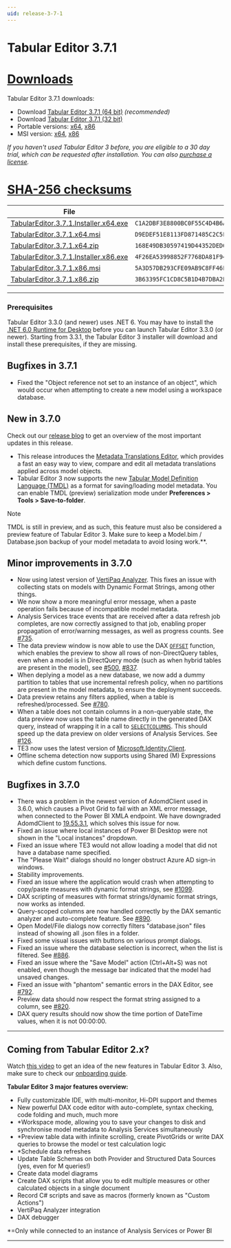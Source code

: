 ```yaml
---
uid: release-3-7-1
---
```


# Tabular Editor 3.7.1

# [**Downloads**](#tab/downloads)

Tabular Editor 3.7.1 downloads:

- Download [Tabular Editor 3.7.1 (64 bit)](https://cdn.tabulareditor.com/files/TabularEditor.3.7.1.Installer.x64.exe) _(recommended)_
- Download [Tabular Editor 3.7.1 (32 bit)](https://cdn.tabulareditor.com/files/TabularEditor.3.7.1.Installer.x86.exe)
- Portable versions: [x64](https://cdn.tabulareditor.com/files/TabularEditor.3.7.1.x64.zip), [x86](https://cdn.tabulareditor.com/files/TabularEditor.3.7.1.x86.zip)
- MSI version: [x64](https://cdn.tabulareditor.com/files/TabularEditor.3.7.1.x64.msi), [x86](https://cdn.tabulareditor.com/files/TabularEditor.3.7.1.x86.msi)

_If you haven't used Tabular Editor 3 before, you are eligible to a 30 day trial, which can be requested after installation. You can also [purchase a license](https://tabulareditor.com/licensing)._

# [**SHA-256 checksums**](#tab/checksums)

| File                                                                                                                                                                                                               | SHA-256                                                            |
| ------------------------------------------------------------------------------------------------------------------------------------------------------------------------------------------------------------------ | ------------------------------------------------------------------ |
| [TabularEditor.3.7.1.Installer.x64.exe](https://cdn.tabulareditor.com/files/TabularEditor.3.7.1.Installer.x64.exe) | `C1A2DBF3E8800BC0F55C4D4B6A2FF4989952015C182C079EE2A4579A6426BDF3` |
| [TabularEditor.3.7.1.x64.msi](https://cdn.tabulareditor.com/files/TabularEditor.3.7.1.x64.msi)                                     | `D9EDEF51E8113FD871485C2C5F647016B99FEAC582A1528CA8E8AD5EFD08CE40` |
| [TabularEditor.3.7.1.x64.zip](https://cdn.tabulareditor.com/files/TabularEditor.3.7.1.x64.zip)                                     | `168E49DB30597419D44352DED0E020EF711C306D906985929F14DCEB15654DB1` |
| [TabularEditor.3.7.1.Installer.x86.exe](https://cdn.tabulareditor.com/files/TabularEditor.3.7.1.Installer.x86.exe) | `4F26EA53998852F7768DA81F94D05C4540101F3639AA4045F66CE6AE2ADD7EA2` |
| [TabularEditor.3.7.1.x86.msi](https://cdn.tabulareditor.com/files/TabularEditor.3.7.1.x86.msi)                                     | `5A3D57DB293CFE09AB9C8FF46FCECA34BBDC0A773B7990F6BEDDE00C1C6945EE` |
| [TabularEditor.3.7.1.x86.zip](https://cdn.tabulareditor.com/files/TabularEditor.3.7.1.x86.zip)                                     | `3B63395FC1CD8C5B1D4B7DBA2E0FAAD86D7ECD93D1ADE7B524CD4FE16F235456` |

***

### Prerequisites

Tabular Editor 3.3.0 (and newer) uses .NET 6. You may have to install the [.NET 6.0 Runtime for Desktop](https://dotnet.microsoft.com/en-us/download/dotnet/6.0/runtime) before you can launch Tabular Editor 3.3.0 (or newer). Starting from 3.3.1, the Tabular Editor 3 installer will download and install these prerequisites, if they are missing.

## Bugfixes in 3.7.1

- Fixed the "Object reference not set to an instance of an object", which would occur when attempting to create a new model using a workspace database.

## New in 3.7.0

Check out our [release blog](https://blog.tabulareditor.com/?p=2146) to get an overview of the most important updates in this release.

- This release introduces the [Metadata Translations Editor](xref:metadata-translation-editor), which provides a fast an easy way to view, compare and edit all metadata translations applied across model objects.
- Tabular Editor 3 now supports the new [Tabular Model Definition Language (TMDL)](https://powerbi.microsoft.com/en-us/blog/announcing-public-preview-of-the-tabular-model-definition-language-tmdl/) as a format for saving/loading model metadata. You can enable TMDL (preview) serialization mode under **Preferences > Tools > Save-to-folder**.

> [!NOTE]
> TMDL is still in preview, and as such, this feature must also be considered a preview feature of Tabular Editor 3. Make sure to keep a Model.bim / Database.json backup of your model metadata to avoid losing work.\*\*.

## Minor improvements in 3.7.0

- Now using latest version of [VertiPaq Analyzer](https://github.com/sql-bi/VertiPaq-Analyzer). This fixes an issue with collecting stats on models with Dynamic Format Strings, among other things.
- We now show a more meaningful error message, when a paste operation fails because of incompatible model metadata.
- Analysis Services trace events that are received after a data refresh job completes, are now correctly assigned to that job, enabling proper propagation of error/warning messages, as well as progress counts. See  [#735](https://github.com/TabularEditor/TabularEditor3/issues/735).
- The data preview window is now able to use the DAX [`OFFSET`](https://dax.guide/offset) function, which enables the preview to show all rows of non-DirectQuery tables, even when a model is in DirectQuery mode (such as when hybrid tables are present in the model), see [#500](https://github.com/TabularEditor/TabularEditor3/issues/500), [#837](https://github.com/TabularEditor/TabularEditor3/issues/837).
- When deplying a model as a new database, we now add a dummy partition to tables that use incremental refresh policy, when no partitions are present in the model metadata, to ensure the deployment succeeds.
- Data preview retains any filters applied, when a table is refreshed/processed. See [#780](https://github.com/TabularEditor/TabularEditor3/issues/780).
- When a table does not contain columns in a non-queryable state, the data preview now uses the table name directly in the generated DAX query, instead of wrapping it in a call to [`SELECTCOLUMNS`](https://dax.guide/selectcolumns). This should speed up the data preview on older versions of Analysis Services. See [#126](https://github.com/TabularEditor/TabularEditor3/issues/126).
- TE3 now uses the latest version of [Microsoft.Identity.Client](https://www.nuget.org/packages/Microsoft.Identity.Client).
- Offline schema detection now supports using Shared (M) Expressions which define custom functions.

## Bugfixes in 3.7.0

- There was a problem in the newest version of AdomdClient used in 3.6.0, which causes a Pivot Grid to fail with an XML error message, when connected to the Power BI XMLA endpoint. We have downgraded AdomdClient to [19.55.3.1](https://www.nuget.org/packages/Microsoft.AnalysisServices.AdomdClient.NetCore.retail.amd64/19.55.3.1), which solves this issue for now.
- Fixed an issue where local instances of Power BI Desktop were not shown in the "Local instances" dropdown.
- Fixed an issue where TE3 would not allow loading a model that did not have a database name specified.
- The "Please Wait" dialogs should no longer obstruct Azure AD sign-in windows.
- Stability improvements.
- Fixed an issue where the application would crash when attempting to copy/paste measures with dynamic format strings, see [#1099](https://github.com/TabularEditor/TabularEditor/issues/1099).
- DAX scripting of measures with format strings/dynamic format strings, now works as intended.
- Query-scoped columns are now handled correctly by the DAX semantic analyzer and auto-complete feature. See [#890](https://github.com/TabularEditor/TabularEditor3/issues/890).
- Open Model/File dialogs now correctly filters "database.json" files instead of showing all .json files in a folder.
- Fixed some visual issues with buttons on various prompt dialogs.
- Fixed an issue where the database selection is incorrect, when the list is filtered. See [#886](https://github.com/TabularEditor/TabularEditor3/issues/886).
- Fixed an issue where the "Save Model" action (Ctrl+Alt+S) was not enabled, even though the message bar indicated that the model had unsaved changes.
- Fixed an issue with "phantom" semantic errors in the DAX Editor, see [#792](https://github.com/TabularEditor/TabularEditor3/issues/792).
- Preview data should now respect the format string assigned to a column, see [#820](https://github.com/TabularEditor/TabularEditor3/issues/820).
- DAX query results should now show the time portion of DateTime values, when it is not 00:00:00.

---

## Coming from Tabular Editor 2.x?

Watch [this video](https://www.youtube.com/watch?v=pt3DdcjfImY) to get an idea of the new features in Tabular Editor 3. Also, make sure to check our [onboarding guide](https://docs.tabulareditor.com/onboarding/index.html).

**Tabular Editor 3 major features overview:**

- Fully customizable IDE, with multi-monitor, Hi-DPI support and themes
- New powerful DAX code editor with auto-complete, syntax checking, code folding and much, much more
- \*Workspace mode, allowing you to save your changes to disk and synchronise model metadata to Analysis Services simultaneously
- \*Preview table data with infinite scrolling, create PivotGrids or write DAX queries to browse the model or test calculation logic
- \*Schedule data refreshes
- Update Table Schemas on both Provider and Structured Data Sources (yes, even for M queries!)
- Create data model diagrams
- Create DAX scripts that allow you to edit multiple measures or other calculated objects in a single document
- Record C# scripts and save as macros (formerly known as "Custom Actions")
- VertiPaq Analyzer integration
- DAX debugger

\*=Only while connected to an instance of Analysis Services or Power BI

---
